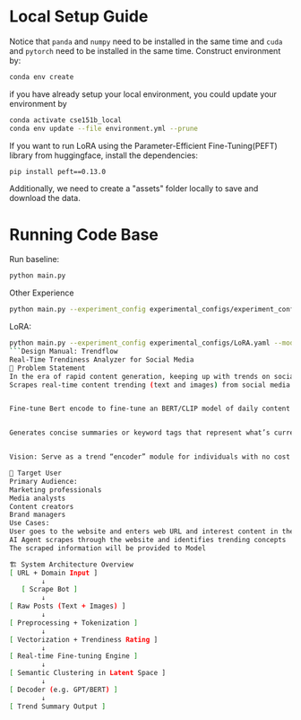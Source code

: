 # Local Setup Guide
Notice that `panda` and `numpy` need to be installed in the same time and `cuda` and `pytorch` need to be installed in the same time. Construct environment by:

```bash
conda env create
```
if you have already setup your local environment, you could update your environment by

```bash
conda activate cse151b_local
conda env update --file environment.yml --prune
```

If you want to run LoRA using the Parameter-Efficient Fine-Tuning(PEFT) library from huggingface, install the dependencies:
```bash
pip install peft==0.13.0
```

Additionally, we need to create a "assets" folder locally to save and download the data.

# Running Code Base
Run baseline:
```bash
python main.py
```
Other Experience
```bash
python main.py --experiment_config experimental_configs/experiment_config_advanced.yaml --model_config model_configs/model_config_advanced.yaml

```

LoRA:
```bash
python main.py --experiment_config experimental_configs/LoRA.yaml --model_config model_configs/LoRA.yaml
```Design Manual: Trendflow
Real-Time Trendiness Analyzer for Social Media
🎯 Problem Statement
In the era of rapid content generation, keeping up with trends on social media platforms like Instagram is essential for marketers and media professionals. We aim to build a fully autonomous AI pipeline that:
Scrapes real-time content trending (text and images) from social media (Any web browser that user provides)


Fine-tune Bert encode to fine-tune an BERT/CLIP model of daily content


Generates concise summaries or keyword tags that represent what’s currently trending in a specific domain or category.


Vision: Serve as a trend “encoder” module for individuals with no cost

🧠 Target User
Primary Audience:
Marketing professionals
Media analysts
Content creators
Brand managers
Use Cases:
User goes to the website and enters web URL and interest content in the form of a text message
AI Agent scrapes through the website and identifies trending concepts 
The scraped information will be provided to Model

🏗️ System Architecture Overview
[ URL + Domain Input ]
        ↓
   [ Scrape Bot ]
        ↓
[ Raw Posts (Text + Images) ]
        ↓
[ Preprocessing + Tokenization ]
        ↓
[ Vectorization + Trendiness Rating ]
        ↓
[ Real-time Fine-tuning Engine ]
        ↓
[ Semantic Clustering in Latent Space ]
        ↓
[ Decoder (e.g. GPT/BERT) ]
        ↓
[ Trend Summary Output ]

